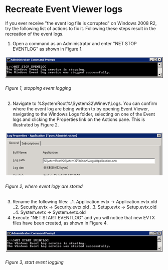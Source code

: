 # Recreate Event Viewer logs

If you ever receive "the event log file is corrupted" on Windows 2008 R2, try the following list of actions to fix it.  Following these steps result in the recreation of the event logs.

1. Open a command as an Administrator and enter "NET STOP EVENTLOG" as shown in Figure 1.

![stopping event logging][FIGURE1]
###### Figure 1, stopping event logging

2. Navigate to %SystemRoot%\System32\Winevt\Logs.  You can confirm where the event log are being written to by opening Event Viewer, navigating to the Windows Logs folder, selecting on one of the Event logs and clicking the Properties link on the Actions pane.  This is illustrated by Figure 2.

![where event logy are stored][FIGURE2]
###### Figure 2, where event logy are stored

3. Rename the following files:
    ..1. Application.evtx -> Application.evtx.old
    ..2. Security.evtx -> Security.evtx.old
    ..3. Setup.evtx -> Setup.evtx.old
    ..4. System.evtx -> System.evtx.old
4. Execute "NET START EVENTLOG" and you will notice that new EVTX files have been created, as shown in Figure 4.

![start event logging][FIGURE3]
###### Figure 3, start event logging

[FIGURE1]: ../images/2012/msdn-0190.png "Figure 1, stopping event logging"
[FIGURE2]: ../images/2012/msdn-0191.png "Figure 2, where event logy are stored"
[FIGURE3]: ../images/2012/msdn-0193.png "Figure 3, start event logging"
